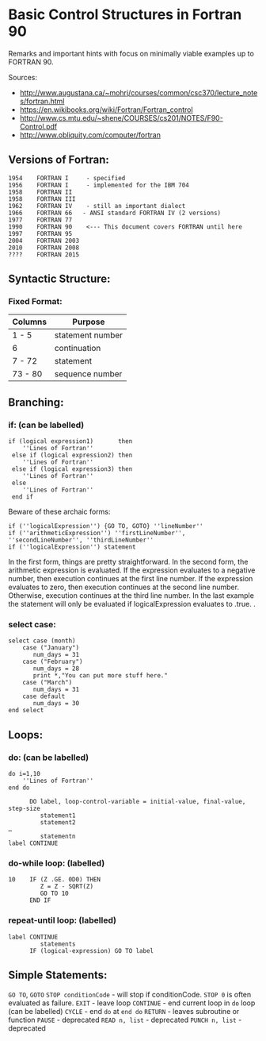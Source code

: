 # Basic Control Structures in Fortran 90

Remarks and important hints with focus on minimally viable examples up to FORTRAN 90.

Sources:

* http://www.augustana.ca/~mohrj/courses/common/csc370/lecture_notes/fortran.html
* https://en.wikibooks.org/wiki/Fortran/Fortran_control
* http://www.cs.mtu.edu/~shene/COURSES/cs201/NOTES/F90-Control.pdf
* http://www.obliquity.com/computer/fortran


## Versions of Fortran:

```
1954    FORTRAN I     - specified
1956    FORTRAN I     - implemented for the IBM 704
1958    FORTRAN II
1958    FORTRAN III
1962    FORTRAN IV    - still an important dialect
1966    FORTRAN 66   - ANSI standard FORTRAN IV (2 versions)
1977    FORTRAN 77
1990    FORTRAN 90    <--- This document covers FORTRAN until here
1997    FORTRAN 95
2004    FORTRAN 2003
2010    FORTRAN 2008
????    FORTRAN 2015
```

## Syntactic Structure:

### Fixed Format:


| Columns | Purpose          |
|---------|------------------|
| 1 - 5   | statement number |
| 6       | continuation     |
| 7 - 72  | statement        |
| 73 - 80 | sequence number  |



## Branching:

### if: (can be labelled)

```
if (logical expression1)       then
    ''Lines of Fortran''
 else if (logical expression2) then
    ''Lines of Fortran''
 else if (logical expression3) then
    ''Lines of Fortran''
 else
    ''Lines of Fortran''
 end if
```

Beware of these archaic forms:

```
if (''logicalExpression'') {GO TO, GOTO} ''lineNumber''
if (''arithmeticExpression'') ''firstLineNumber'', ''secondLineNumber'', ''thirdLineNumber''
if (''logicalExpression'') statement
```

In the first form, things are pretty straightforward. In the second form, the arithmetic expression is evaluated. If the expression evaluates to a negative number, then execution continues at the first line number. If the expression evaluates to zero, then execution continues at the second line number. Otherwise, execution continues at the third line number. In the last example the statement will only be evaluated if logicalExpression evaluates to .true. .

### select case:

```
select case (month)
    case ("January")
       num_days = 31
    case ("February")
       num_days = 28
       print *,"You can put more stuff here."
    case ("March")
       num_days = 31
    case default
       num_days = 30
end select
```


## Loops:

### do: (can be labelled)

```
do i=1,10
    ''Lines of Fortran''
end do
```

```
      DO label, loop-control-variable = initial-value, final-value, step-size
         statement1
         statement2
…
         statementn
label CONTINUE
```

### do-while loop: (labelled)

```
10    IF (Z .GE. 0D0) THEN
         Z = Z - SQRT(Z)
         GO TO 10
      END IF
```


### repeat-until loop: (labelled)

```
label CONTINUE
         statements
      IF (logical-expression) GO TO label
```

## Simple Statements:

`GO TO`, `GOTO`
`STOP conditionCode` - will stop if conditionCode. `STOP 0` is often evaluated as failure.
`EXIT` - leave loop
`CONTINUE` - end current loop in `do` loop (can be labelled)
`CYCLE` - end `do` at `end do`
`RETURN` - leaves subroutine or function
`PAUSE` - deprecated
`READ n, list` - deprecated
`PUNCH n, list` - deprecated

